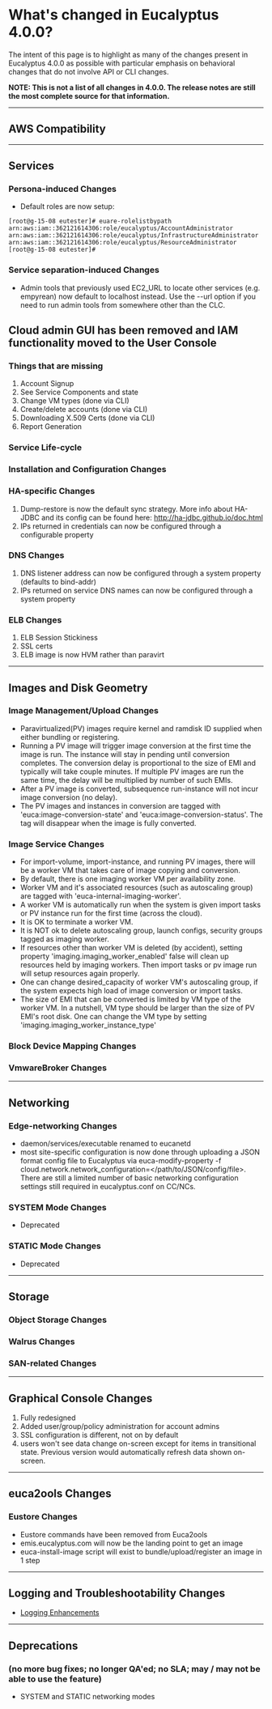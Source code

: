 # What's changed in Eucalyptus 4.0.0?

The intent of this page is to highlight as many of the changes present in Eucalyptus 4.0.0 as possible with particular emphasis on behavioral changes that do not involve API or CLI changes.

**NOTE: This is not a list of all changes in 4.0.0. The release notes are still the most complete source for that information.**
***

## AWS Compatibility
***
## Services
### Persona-induced Changes
* Default roles are now setup:
```
[root@g-15-08 eutester]# euare-rolelistbypath
arn:aws:iam::362121614306:role/eucalyptus/AccountAdministrator
arn:aws:iam::362121614306:role/eucalyptus/InfrastructureAdministrator
arn:aws:iam::362121614306:role/eucalyptus/ResourceAdministrator
[root@g-15-08 eutester]#
```
### Service separation-induced Changes
* Admin tools that previously used EC2_URL to locate other services (e.g. empyrean) now default to localhost instead.  Use the --url option if you need to run admin tools from somewhere other than the CLC.

## Cloud admin GUI has been removed and IAM functionality moved to the User Console
### Things that are missing
1. Account Signup
2. See Service Components and state
3. Change VM types (done via CLI)
4. Create/delete accounts (done via CLI)
5. Downloading X.509 Certs (done via CLI)
6. Report Generation

### Service Life-cycle
### Installation and Configuration Changes
### HA-specific Changes
1. Dump-restore is now the default sync strategy. More info about HA-JDBC and its config can be found here: http://ha-jdbc.github.io/doc.html
2. IPs returned in credentials can now be configured through a configurable property

### DNS Changes
1. DNS listener address can now be configured through a system property (defaults to bind-addr)
2. IPs returned on service DNS names can now be configured through a system property

### ELB Changes
1. ELB Session Stickiness
2. SSL certs
3. ELB image is now HVM rather than paravirt

***
## Images and Disk Geometry
### Image Management/Upload Changes
* Paravirtualized(PV) images require kernel and ramdisk ID supplied when either bundling or registering.
* Running a PV image will trigger image conversion at the first time the image is run. The instance will stay in pending until conversion completes. The conversion delay is proportional to the size of EMI and typically will take couple minutes. If multiple PV images are run the same time, the delay will be multiplied by number of such EMIs. 
* After a PV image is converted, subsequence run-instance will not incur image conversion (no delay).
* The PV images and instances in conversion are tagged with 'euca:image-conversion-state' and 'euca:image-conversion-status'. The tag will disappear when the image is fully converted.

### Image Service Changes
* For import-volume, import-instance, and running PV images, there will be a worker VM that takes care of image copying and conversion.
* By default, there is one imaging worker VM per availability zone.
* Worker VM and it's associated resources (such as autoscaling group) are tagged with 'euca-internal-imaging-worker'.
* A worker VM is automatically run when the system is given import tasks or PV instance run for the first time (across the cloud).
* It is OK to terminate a worker VM.
* It is NOT ok to delete autoscaling group, launch configs, security groups tagged as imaging worker.
* If resources other than worker VM is deleted (by accident), setting property 'imaging.imaging_worker_enabled' false will clean up resources held by imaging workers. Then import tasks or pv image run will setup resources again properly.
* One can change desired_capacity of worker VM's autoscaling group, if the system expects high load of image conversion or import tasks.
* The size of EMI that can be converted is limited by VM type of the worker VM. In a nutshell, VM type should be larger than the size of PV EMI's root disk. One can change the VM type by setting 'imaging.imaging_worker_instance_type'
 
### Block Device Mapping Changes
### VmwareBroker Changes
***
## Networking
### Edge-networking Changes
* daemon/services/executable renamed to eucanetd
* most site-specific configuration is now done through uploading a JSON format config file to Eucalyptus via euca-modify-property -f cloud.network.network_configuration=</path/to/JSON/config/file>.  There are still a limited number of basic networking configuration settings still required in eucalyptus.conf on CC/NCs.

### SYSTEM Mode Changes
* Deprecated

### STATIC Mode Changes
* Deprecated

***
## Storage
### Object Storage Changes
### Walrus Changes
### SAN-related Changes
***
## Graphical Console Changes

1. Fully redesigned 
2. Added user/group/policy administration for account admins
3. SSL configuration is different, not on by default
4. users won't see data change on-screen except for items in transitional state. Previous version would automatically refresh data shown on-screen.

***

## euca2ools Changes
### Eustore Changes

* Eustore commands have been removed from Euca2ools
* emis.eucalyptus.com will now be the landing point to get an image
* euca-install-image script will exist to bundle/upload/register an image in 1 step

***

## Logging and Troubleshootability Changes

* [Logging Enhancements](https://eucalyptus.atlassian.net/secure/Dashboard.jspa?selectPageId=15705)

***
## Deprecations 
### (no more bug fixes; no longer QA'ed; no SLA; may / may not be able to use the feature)

* SYSTEM and STATIC networking modes